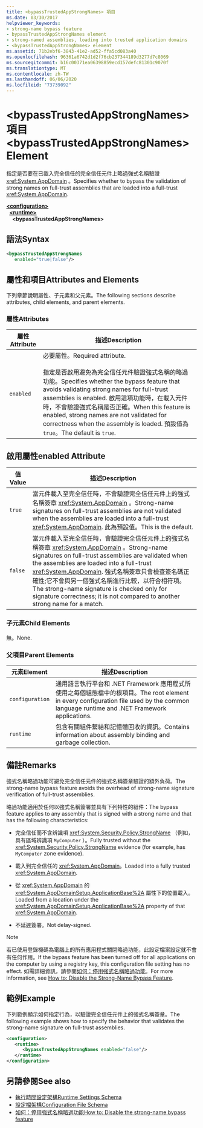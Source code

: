 ```yaml
---
title: <bypassTrustedAppStrongNames> 項目
ms.date: 03/30/2017
helpviewer_keywords:
- strong-name bypass feature
- bypassTrustedAppStrongNames element
- strong-named assemblies, loading into trusted application domains
- <bypassTrustedAppStrongNames> element
ms.assetid: 71b2ebf6-3843-41e2-ad52-ffa5cd083a40
ms.openlocfilehash: 96361a6742d1d2f76cb237344189d3277d7c8069
ms.sourcegitcommit: b16c00371ea06398859ecd157defc81301c9070f
ms.translationtype: MT
ms.contentlocale: zh-TW
ms.lasthandoff: 06/06/2020
ms.locfileid: "73739092"
---
```

# <a name="bypasstrustedappstrongnames-element"></a><span data-ttu-id="782e3-102">\<bypassTrustedAppStrongNames> 項目</span><span class="sxs-lookup"><span data-stu-id="782e3-102">\<bypassTrustedAppStrongNames> Element</span></span>

<span data-ttu-id="782e3-103">指定是否要在已載入完全信任的完全信任元件上略過強式名稱驗證 <xref:System.AppDomain> 。</span><span class="sxs-lookup"><span data-stu-id="782e3-103">Specifies whether to bypass the validation of strong names on full-trust assemblies that are loaded into a full-trust <xref:System.AppDomain>.</span></span>

[**\<configuration>**](../configuration-element.md)\
&nbsp;&nbsp;[**\<runtime>**](runtime-element.md)\
&nbsp;&nbsp;&nbsp;&nbsp;**\<bypassTrustedAppStrongNames>**

## <a name="syntax"></a><span data-ttu-id="782e3-104">語法</span><span class="sxs-lookup"><span data-stu-id="782e3-104">Syntax</span></span>

```xml
<bypassTrustedAppStrongNames
   enabled="true|false"/>
```

## <a name="attributes-and-elements"></a><span data-ttu-id="782e3-105">屬性和項目</span><span class="sxs-lookup"><span data-stu-id="782e3-105">Attributes and Elements</span></span>

<span data-ttu-id="782e3-106">下列章節說明屬性、子元素和父元素。</span><span class="sxs-lookup"><span data-stu-id="782e3-106">The following sections describe attributes, child elements, and parent elements.</span></span>

### <a name="attributes"></a><span data-ttu-id="782e3-107">屬性</span><span class="sxs-lookup"><span data-stu-id="782e3-107">Attributes</span></span>

|<span data-ttu-id="782e3-108">屬性</span><span class="sxs-lookup"><span data-stu-id="782e3-108">Attribute</span></span>|<span data-ttu-id="782e3-109">描述</span><span class="sxs-lookup"><span data-stu-id="782e3-109">Description</span></span>|
|---------------|-----------------|
|`enabled`|<span data-ttu-id="782e3-110">必要屬性。</span><span class="sxs-lookup"><span data-stu-id="782e3-110">Required attribute.</span></span><br /><br /> <span data-ttu-id="782e3-111">指定是否啟用避免為完全信任元件驗證強式名稱的略過功能。</span><span class="sxs-lookup"><span data-stu-id="782e3-111">Specifies whether the bypass feature that avoids validating strong names for full-trust assemblies is enabled.</span></span> <span data-ttu-id="782e3-112">啟用這項功能時，在載入元件時，不會驗證強式名稱是否正確。</span><span class="sxs-lookup"><span data-stu-id="782e3-112">When this feature is enabled, strong names are not validated for correctness when the assembly is loaded.</span></span> <span data-ttu-id="782e3-113">預設值為 `true`。</span><span class="sxs-lookup"><span data-stu-id="782e3-113">The default is `true`.</span></span>|

## <a name="enabled-attribute"></a><span data-ttu-id="782e3-114">啟用屬性</span><span class="sxs-lookup"><span data-stu-id="782e3-114">enabled Attribute</span></span>

|<span data-ttu-id="782e3-115">值</span><span class="sxs-lookup"><span data-stu-id="782e3-115">Value</span></span>|<span data-ttu-id="782e3-116">描述</span><span class="sxs-lookup"><span data-stu-id="782e3-116">Description</span></span>|
|-----------|-----------------|
|`true`|<span data-ttu-id="782e3-117">當元件載入至完全信任時，不會驗證完全信任元件上的強式名稱簽章 <xref:System.AppDomain> 。</span><span class="sxs-lookup"><span data-stu-id="782e3-117">Strong-name signatures on full-trust assemblies are not validated when the assemblies are loaded into a full-trust <xref:System.AppDomain>.</span></span> <span data-ttu-id="782e3-118">此為預設值。</span><span class="sxs-lookup"><span data-stu-id="782e3-118">This is the default.</span></span>|
|`false`|<span data-ttu-id="782e3-119">當元件載入至完全信任時，會驗證完全信任元件上的強式名稱簽章 <xref:System.AppDomain> 。</span><span class="sxs-lookup"><span data-stu-id="782e3-119">Strong-name signatures on full-trust assemblies are validated when the assemblies are loaded into a full-trust <xref:System.AppDomain>.</span></span> <span data-ttu-id="782e3-120">強式名稱簽章只會檢查簽名碼正確性;它不會與另一個強式名稱進行比較，以符合相符項。</span><span class="sxs-lookup"><span data-stu-id="782e3-120">The strong-name signature is checked only for signature correctness; it is not compared to another strong name for a match.</span></span>|

### <a name="child-elements"></a><span data-ttu-id="782e3-121">子元素</span><span class="sxs-lookup"><span data-stu-id="782e3-121">Child Elements</span></span>

<span data-ttu-id="782e3-122">無。</span><span class="sxs-lookup"><span data-stu-id="782e3-122">None.</span></span>

### <a name="parent-elements"></a><span data-ttu-id="782e3-123">父項目</span><span class="sxs-lookup"><span data-stu-id="782e3-123">Parent Elements</span></span>

|<span data-ttu-id="782e3-124">元素</span><span class="sxs-lookup"><span data-stu-id="782e3-124">Element</span></span>|<span data-ttu-id="782e3-125">描述</span><span class="sxs-lookup"><span data-stu-id="782e3-125">Description</span></span>|
|-------------|-----------------|
|`configuration`|<span data-ttu-id="782e3-126">通用語言執行平台和 .NET Framework 應用程式所使用之每個組態檔中的根項目。</span><span class="sxs-lookup"><span data-stu-id="782e3-126">The root element in every configuration file used by the common language runtime and .NET Framework applications.</span></span>|
|`runtime`|<span data-ttu-id="782e3-127">包含有關組件繫結和記憶體回收的資訊。</span><span class="sxs-lookup"><span data-stu-id="782e3-127">Contains information about assembly binding and garbage collection.</span></span>|

## <a name="remarks"></a><span data-ttu-id="782e3-128">備註</span><span class="sxs-lookup"><span data-stu-id="782e3-128">Remarks</span></span>

<span data-ttu-id="782e3-129">強式名稱略過功能可避免完全信任元件的強式名稱簽章驗證的額外負荷。</span><span class="sxs-lookup"><span data-stu-id="782e3-129">The strong-name bypass feature avoids the overhead of strong-name signature verification of full-trust assemblies.</span></span>

<span data-ttu-id="782e3-130">略過功能適用於任何以強式名稱簽署並具有下列特性的組件：</span><span class="sxs-lookup"><span data-stu-id="782e3-130">The bypass feature applies to any assembly that is signed with a strong name and that has the following characteristics:</span></span>

- <span data-ttu-id="782e3-131">完全信任而不含辨識項 <xref:System.Security.Policy.StrongName> （例如，具有區域辨識項 `MyComputer` ）。</span><span class="sxs-lookup"><span data-stu-id="782e3-131">Fully trusted without the <xref:System.Security.Policy.StrongName> evidence (for example, has `MyComputer` zone evidence).</span></span>

- <span data-ttu-id="782e3-132">載入到完全信任的 <xref:System.AppDomain>。</span><span class="sxs-lookup"><span data-stu-id="782e3-132">Loaded into a fully trusted <xref:System.AppDomain>.</span></span>

- <span data-ttu-id="782e3-133">從 <xref:System.AppDomain> 的 <xref:System.AppDomainSetup.ApplicationBase%2A> 屬性下的位置載入。</span><span class="sxs-lookup"><span data-stu-id="782e3-133">Loaded from a location under the <xref:System.AppDomainSetup.ApplicationBase%2A> property of that <xref:System.AppDomain>.</span></span>

- <span data-ttu-id="782e3-134">不延遲簽署。</span><span class="sxs-lookup"><span data-stu-id="782e3-134">Not delay-signed.</span></span>

> [!NOTE]
> <span data-ttu-id="782e3-135">若已使用登錄機碼為電腦上的所有應用程式關閉略過功能，此設定檔案設定就不會有任何作用。</span><span class="sxs-lookup"><span data-stu-id="782e3-135">If the bypass feature has been turned off for all applications on the computer by using a registry key, this configuration file setting has no effect.</span></span> <span data-ttu-id="782e3-136">如需詳細資訊，請參閱[如何：停用強式名稱略過功能](../../../../standard/assembly/disable-strong-name-bypass-feature.md)。</span><span class="sxs-lookup"><span data-stu-id="782e3-136">For more information, see [How to: Disable the Strong-Name Bypass Feature](../../../../standard/assembly/disable-strong-name-bypass-feature.md).</span></span>

## <a name="example"></a><span data-ttu-id="782e3-137">範例</span><span class="sxs-lookup"><span data-stu-id="782e3-137">Example</span></span>

<span data-ttu-id="782e3-138">下列範例顯示如何指定行為，以驗證完全信任元件上的強式名稱簽章。</span><span class="sxs-lookup"><span data-stu-id="782e3-138">The following example shows how to specify the behavior that validates the strong-name signature on full-trust assemblies.</span></span>

```xml
<configuration>
   <runtime>
      <bypassTrustedAppStrongNames enabled="false"/>
   </runtime>
</configuration>
```

## <a name="see-also"></a><span data-ttu-id="782e3-139">另請參閱</span><span class="sxs-lookup"><span data-stu-id="782e3-139">See also</span></span>

- [<span data-ttu-id="782e3-140">執行時間設定架構</span><span class="sxs-lookup"><span data-stu-id="782e3-140">Runtime Settings Schema</span></span>](index.md)
- [<span data-ttu-id="782e3-141">設定檔架構</span><span class="sxs-lookup"><span data-stu-id="782e3-141">Configuration File Schema</span></span>](../index.md)
- [<span data-ttu-id="782e3-142">如何：停用強式名稱略過功能</span><span class="sxs-lookup"><span data-stu-id="782e3-142">How to: Disable the strong-name bypass feature</span></span>](../../../../standard/assembly/disable-strong-name-bypass-feature.md)
